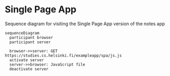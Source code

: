 # Single Page App

Sequence diagram for visiting the Single Page App version of the notes app

```mermaid
sequenceDiagram
  participant browser
  participant server

  browser->>server: GET https://studies.cs.helsinki.fi/exampleapp/spa/js.js
  activate server
  server->>browser: JavaScript file
  deactivate server
```

